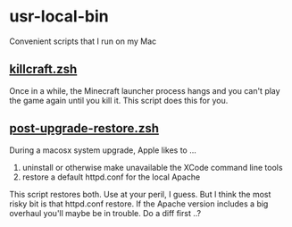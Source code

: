 # usr-local-bin
Convenient scripts that I run on my Mac

## [killcraft.zsh](https://github.com/davidmcglashan/usr-local-bin/blob/main/killcraft.zsh)
Once in a while, the Minecraft launcher process hangs and you can't play the game again until you kill it. This script does this for you.

## [post-upgrade-restore.zsh](https://github.com/davidmcglashan/usr-local-bin/blob/main/post-upgrade-restore.zsh)
During a macosx system upgrade, Apple likes to ...

 1. uninstall or otherwise make unavailable the XCode command line tools
 1. restore a default httpd.conf for the local Apache

This script restores both. Use at your peril, I guess. But I think the most risky
bit is that httpd.conf restore. If the Apache version includes a big overhaul you'll 
maybe be in trouble. Do a diff first ..?
